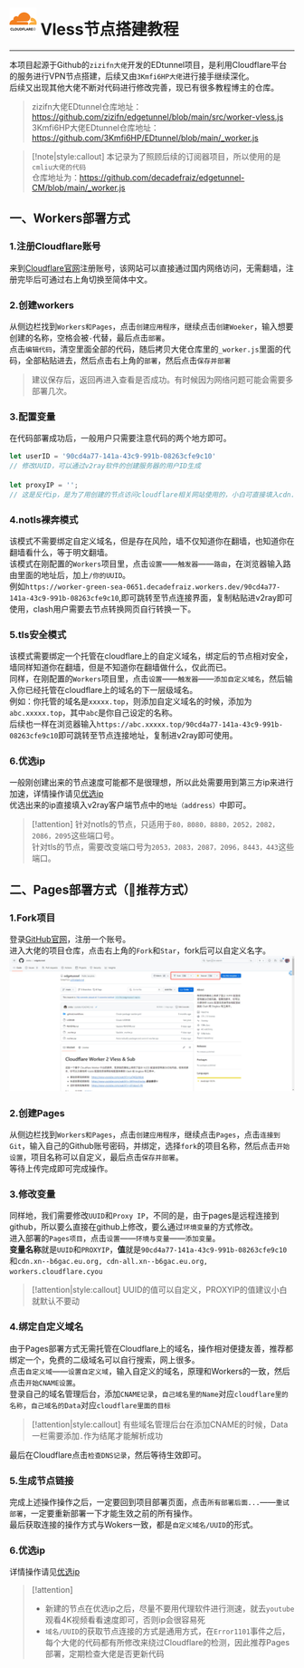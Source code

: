 # ![cf logo](./svg/cf.svg ':size=60') Vless节点搭建教程
---
本项目起源于Github的`zizifn大佬`开发的EDtunnel项目，是利用Cloudflare平台的服务进行VPN节点搭建，后续又由`3Kmfi6HP大佬`进行接手继续深化。  
后续又出现其他大佬不断对代码进行修改完善，现已有很多教程博主的仓库。

>zizifn大佬EDtunnel仓库地址：https://github.com/zizifn/edgetunnel/blob/main/src/worker-vless.js  
>3Kmfi6HP大佬EDtunnel仓库地址：https://github.com/3Kmfi6HP/EDtunnel/blob/main/_worker.js

>[!note|style:callout]
>本记录为了照顾后续的订阅器项目，所以使用的是`cmliu大佬的代码`  
>仓库地址为：https://github.com/decadefraiz/edgetunnel-CM/blob/main/_worker.js

## 一、Workers部署方式
### 1.注册Cloudflare账号
来到[Cloudflare官网](https://dash.cloudflare.com/)注册账号，该网站可以直接通过国内网络访问，无需翻墙，注册完毕后可通过右上角切换至简体中文。  

### 2.创建workers
从侧边栏找到`Workers和Pages`，点击`创建应用程序`，继续点击`创建Woeker`，输入想要创建的名称，空格会被`-`代替，最后点击`部署`。   
点击`编辑代码`，清空里面全部的代码，随后拷贝大佬仓库里的`_worker.js`里面的代码，全部粘贴进去，然后点击右上角的`部署`，然后点击`保存并部署`
>建议保存后，返回再进入查看是否成功。有时候因为网络问题可能会需要多部署几次。

### 3.配置变量
在代码部署成功后，一般用户只需要注意代码的两个地方即可。  

```js
let userID = '90cd4a77-141a-43c9-991b-08263cfe9c10'
// 修改UUID，可以通过v2ray软件的创建服务器的用户ID生成

let proxyIP = '';
// 这是反代ip，是为了用创建的节点访问cloudflare相关网站使用的，小白可直接填入cdn.xn--b6gac.eu.org, cdn-all.xn--b6gac.eu.org, workers.cloudflare.cyou，不填将无法访问cloudflare相关的网站
```

### 4.notls裸奔模式
该模式不需要绑定自定义域名，但是存在风险，墙不仅知道你在翻墙，也知道你在翻墙看什么，等于明文翻墙。  
该模式在刚配置的`Workers`项目里，点击`设置`——`触发器`——`路由`，在浏览器输入路由里面的地址后，加上`/你的UUID`。  
例如`https://worker-green-sea-0651.decadefraiz.workers.dev/90cd4a77-141a-43c9-991b-08263cfe9c10`,即可跳转至节点连接界面，复制粘贴进v2ray即可使用，clash用户需要去节点转换网页自行转换一下。

### 5.tls安全模式
该模式需要绑定一个托管在cloudflare上的自定义域名，绑定后的节点相对安全，墙同样知道你在翻墙，但是不知道你在翻墙做什么，仅此而已。  
同样，在刚配置的`Workers`项目里，点击`设置`——`触发器`——`添加自定义域名`，然后输入你已经托管在cloudflare上的域名的下一层级域名。  
例如：你托管的域名是`xxxxx.top`，则添加自定义域名的时候，添加为`abc.xxxxx.top`，其中`abc`是你自己设定的名称。  
后续也一样在浏览器输入`https://abc.xxxxx.top/90cd4a77-141a-43c9-991b-08263cfe9c10`即可跳转至节点连接地址，复制进v2ray即可使用。

### 6.优选ip
一般刚创建出来的节点速度可能都不是很理想，所以此处需要用到第三方ip来进行加速，详情操作请见[优选ip](./Iptest.md)  
优选出来的ip直接填入v2ray客户端节点中的`地址（address）`中即可。
>[!attention]
>针对notls的节点，只适用于`80，8080，8880，2052，2082，2086，2095`这些端口号。  
>针对tls的节点，需要改变端口号为`2053，2083，2087，2096，8443，443`这些端口。

## 二、Pages部署方式（🌟推荐方式）
### 1.Fork项目
登录[GitHub官网](https://github.com/)，注册一个账号。  
进入大佬的项目仓库，点击右上角的`Fork`和`Star`，fork后可以自定义名字。   
<img src="/Docs/CloudFlare/img/fork.jpg" alt="如何fork的图片" />  

### 2.创建Pages
从侧边栏找到`Workers和Pages`，点击`创建应用程序`，继续点击`Pages`，点击`连接到Git`，输入自己的Github账号密码，并绑定，选择`fork`的项目名称，然后点击`开始设置`，项目名称可以自定义，最后点击`保存并部署`。  
等待上传完成即可完成操作。

### 3.修改变量
同样地，我们需要修改`UUID`和`Proxy IP`，不同的是，由于pages是远程连接到github，所以要么直接在github上修改，要么通过`环境变量`的方式修改。  
进入部署的`Pages项目`，点击`设置`——`环境与变量`——`添加变量`。  
**变量名称**就是`UUID`和`PROXYIP`，**值**就是`90cd4a77-141a-43c9-991b-08263cfe9c10`和`cdn.xn--b6gac.eu.org, cdn-all.xn--b6gac.eu.org, workers.cloudflare.cyou`
>[!attention|style:callout]
>UUID的值可以自定义，PROXYIP的值建议小白就默认不要动

### 4.绑定自定义域名
由于Pages部署方式无需托管在Cloudflare上的域名，操作相对便捷友善，推荐都绑定一个，免费的二级域名可以自行搜索，网上很多。  
点击`自定义域`——`设置自定义域`，输入自定义的域名，原理和Workers的一致，然后点击`开始CNAME设置`。  
登录自己的域名管理后台，添加`CNAME记录`，`自己域名里的Name`对应`cloudflare里的名称`，`自己域名的Data`对应`cloudflare里面的目标`
>[!attention|style:callout]
>有些域名管理后台在添加CNAME的时候，Data一栏需要添加`.`作为结尾才能解析成功  

最后在Cloudflare点击`检查DNS记录`，然后等待生效即可。

### 5.生成节点链接
完成上述操作操作之后，一定要回到项目部署页面，点击`所有部署后面...`——`重试部署`，一定要重新部署一下才能生效之前的所有操作。  
最后获取连接的操作方式与Wokers一致，都是`自定义域名/UUID`的形式。

### 6.优选ip
详情操作请见[优选ip](/Docs/CloudFlare/Iptest.md)

>[!attention]
>- 新建的节点在优选ip之后，尽量不要用代理软件进行测速，就去`youtube`观看4K视频看看速度即可，否则ip会很容易死
>- `域名/UUID`的获取节点连接的方式是通用方式，在`Error1101`事件之后，每个大佬的代码都有所修改来绕过Cloudflare的检测，因此推荐Pages部署，定期检查大佬是否更新代码